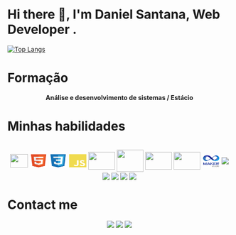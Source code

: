 # Hi there 👋, I'm Daniel Santana, Web Developer .

   [![Top Langs](https://github-readme-stats.vercel.app/api/top-langs/?username=danibex&layout=compact&theme=radical)](https://github.com/danibex/github-readme-stats)


# Formação
 
<p align="center"><b>Análise e desenvolvimento de sistemas / Estácio</b></p> 

# Minhas habilidades
<div align="center"><br>
   <img height="30" align="center" width="40" src="https://cdn.jsdelivr.net/gh/devicons/devicon/icons/linux/linux-original.svg" />
   <img height="30" align="center" width="40" src="https://raw.githubusercontent.com/devicons/devicon/master/icons/html5/html5-original.svg">
   <img height="30" align="center" width="40" src="https://raw.githubusercontent.com/devicons/devicon/master/icons/css3/css3-original.svg">
   <img height="30" align="center" width="40" src="https://raw.githubusercontent.com/devicons/devicon/master/icons/javascript/javascript-plain.svg">
   <img height="40" align="center" width="60" src="https://danibex.github.io/portifolio/img/stacks/nodejs.png">
  <img height="50" align="center" width="60" src="https://cdn.jsdelivr.net/gh/devicons/devicon/icons/mysql/mysql-original-wordmark.svg" />
   <img height="40" align="center" width="60" src="https://img.icons8.com/color/344/git.png">
   <img height="40" align="center" width="60" src="https://img.icons8.com/ios-filled/344/github.png">
  <img height="30" align="center" width="40" src="https://raw.githubusercontent.com/danibex/danibex/main/img/imagem-site-tecnologias-300x257.png">
 <img max-height="auto" align="center" width="40" src="https://danibex.github.io/portifolio/img/stacks/gulp.png">
 <img max-height="auto" align="center" width="40" src="https://danibex.github.io/portifolio/img/stacks/webpack.png">
 <img max-height="auto" align="center" width="40" src="https://danibex.github.io/portifolio/img/stacks/jquery.png">
 <img max-height="auto" align="center" width="40" src="https://danibex.github.io/portifolio/img/stacks/react.png">
 <img max-height="auto" align="center" width="40" src="https://danibex.github.io/portifolio/img/stacks/bootstrap.png">
</div>



# Contact me

<p align="center">
    <a href = "mailto:danielivam96@gmail.com"><img src="https://img.icons8.com/external-kiranshastry-lineal-color-kiranshastry/64/000000/external-email-advertising-kiranshastry-lineal-color-kiranshastry-7.png"/></a>
   <a href="https://www.linkedin.com/in/daniel-santana-dev/" target="_blank"><img src="https://img.icons8.com/color/48/000000/linkedin-circled--v5.png"/></a>
 <a href="https://api.whatsapp.com/send?phone=5571986384879&text=Vim%20pelo%20git." target="_blank"><img src="https://img.icons8.com/color/48/000000/whatsapp--v6.png"/></a>
</p>
 
